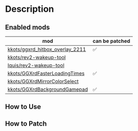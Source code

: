 # Description

## Enabled mods

| mod                                                                                   | can be patched |
|---------------------------------------------------------------------------------------|----------------|
| [kkots/ggxrd_hitbox_overlay_2211](https://github.com/kkots/ggxrd_hitbox_overlay_2211) | ✅              |
| [kkots/rev2-wakeup-tool](https://github.com/kkots/rev2-wakeup-tool)                   |                |
| [Iquis/rev2-wakeup-tool](https://github.com/Iquis/rev2-wakeup-tool)                   |                |
| [kkots/GGXrdFasterLoadingTimes](https://github.com/kkots/GGXrdFasterLoadingTimes)     | ✅              |
| [kkots/GGXrdMirrorColorSelect](https://github.com/kkots/GGXrdMirrorColorSelect)       |                |
| [kkots/GGXrdBackgroundGamepad](https://github.com/kkots/GGXrdBackgroundGamepad)       | ✅              |

## How to Use

## How to Patch
